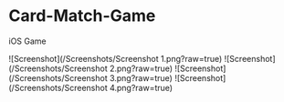 # Card-Match-Game
iOS Game

![Screenshot](/Screenshots/Screenshot 1.png?raw=true)
![Screenshot](/Screenshots/Screenshot 2.png?raw=true)
![Screenshot](/Screenshots/Screenshot 3.png?raw=true)
![Screenshot](/Screenshots/Screenshot 4.png?raw=true)
